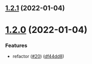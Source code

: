 ## [1.2.1](https://github.com/d-tw/autoenv-nginx-image/compare/v1.2.0...v1.2.1) (2022-01-04)

# [1.2.0](https://github.com/d-tw/autoenv-nginx-image/compare/v1.1.1...v1.2.0) (2022-01-04)


### Features

* refactor ([#20](https://github.com/d-tw/autoenv-nginx-image/issues/20)) ([df44dd8](https://github.com/d-tw/autoenv-nginx-image/commit/df44dd822a5179a6f8b06beca97b3eaf315f4c1a))
